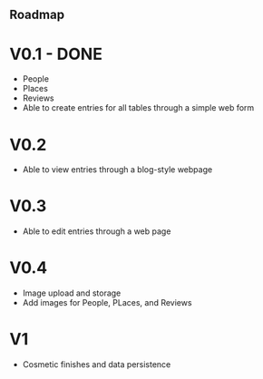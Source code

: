 ## Roadmap

# V0.1 - DONE

- People
- Places
- Reviews
- Able to create entries for all tables through a simple web form

# V0.2

- Able to view entries through a blog-style webpage

# V0.3

- Able to edit entries through a web page

# V0.4

- Image upload and storage
- Add images for People, PLaces, and Reviews

# V1

- Cosmetic finishes and data persistence
